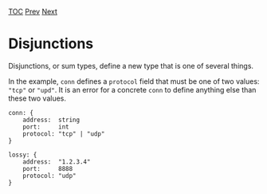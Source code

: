 [TOC](Readme.md) [Prev](unification.md) [Next](disjstruct.md)

# Disjunctions

Disjunctions, or sum types, define a new type that is one of several things.

In the example, `conn` defines a `protocol` field that must be one of two
values: `"tcp"` or `"upd"`.
It is an error for a concrete `conn`
to define anything else than these two values.

<!-- CUE editor -->
```
conn: {
    address:  string
    port:     int
    protocol: "tcp" | "udp"
}

lossy: {
    address:  "1.2.3.4"
    port:     8888
    protocol: "udp"
}
```
